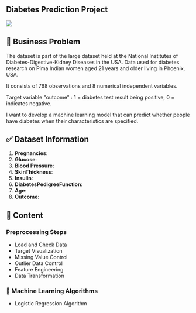 ## Diabetes Prediction Project

![](https://encrypted-tbn0.gstatic.com/images?q=tbn:ANd9GcTy-IpJ89XJb-bs__O5yHOapJy1vazPV1rcHw&usqp=CAU) 

 ## :file_folder:  Business Problem
The dataset is part of the large dataset held at the National Institutes of Diabetes-Digestive-Kidney Diseases in the USA.
Data used for diabetes research on Pima Indian women aged 21 years and older living in Phoenix, USA.

It consists of 768 observations and 8 numerical independent variables.

Target variable "outcome" :
1 = diabetes test result being positive,
0 = indicates negative.

I want to develop a machine learning model that can predict whether people have diabetes when their characteristics are specified.

## :white_check_mark:  Dataset Information

1. **Pregnancies**: 
1. **Glucose**: 
1. **Blood Pressure**: 
1. **SkinThickness**:  
1. **Insulin**: 
1. **DiabetesPedigreeFunction**: 
1. **Age**: 
1. **Outcome**: 


## :art: Content

### Preprocessing Steps

* Load and Check Data
* Target Visualization
* Missing Value Control
* Outlier Data Control
* Feature Engineering
* Data Transformation


### :mechanical_arm: Machine Learning Algorithms

* Logistic Regression Algorithm

